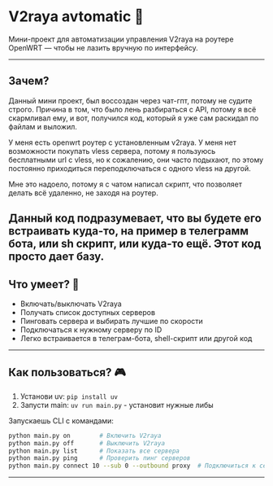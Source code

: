# V2raya avtomatic 🚀

Мини-проект для автоматизации управления V2raya на роутере OpenWRT — чтобы не лазить вручную по интерфейсу.

---

## Зачем?

Данный мини проект, был воссоздан через чат-гпт, потому не судите строго.
Причина в том, что было лень разбираться с API, потому я всё скармливал ему, и вот, получился код, который я уже сам раскидал по файлам и выложил.

У меня есть openwrt роутер с установленным v2raya. У меня нет возможности покупать vless сервера, потому я пользуюсь бесплатными url с vless, но к сожалению, они часто подыхают, по этому постоянно приходиться переподключаться с одного vless на другой.

Мне это надоело, потому я с чатом написал скрипт, что позволяет делать всё удаленно, не заходя на роутер.

Данный код подразумевает, что вы будете его встраивать куда-то, на пример в телеграмм бота, или sh скрипт, или куда-то ещё.
Этот код просто дает базу.
---

## Что умеет? 🤖

* Включать/выключать V2raya
* Получать список доступных серверов
* Пинговать сервера и выбирать лучшие по скорости
* Подключаться к нужному серверу по ID
* Легко встраивается в телеграм-бота, shell-скрипт или другой код

---

## Как пользоваться? 🎮

1. Установи uv: `pip install uv`
2. Запусти main: `uv run main.py` - установит нужные либы

Запускаешь CLI с командами:

```bash
python main.py on        # Включить V2raya  
python main.py off       # Выключить V2raya  
python main.py list      # Показать все сервера  
python main.py ping      # Проверить пинг серверов  
python main.py connect 10 --sub 0 --outbound proxy  # Подключиться к серверу с ID=10  
```

---


